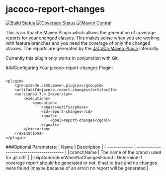 # jacoco-report-changes
[![Build Status](https://travis-ci.org/CK35/jacoco-report-changes.svg?branch=master)](https://travis-ci.org/CK35/jacoco-report-changes)
[![Coverage Status](https://coveralls.io/repos/CK35/jacoco-report-changes/badge.svg?branch=master)](https://coveralls.io/r/CK35/jacoco-report-changes?branch=master)
[![Maven Central](https://maven-badges.herokuapp.com/maven-central/de.ck35.maven.plugins/jacoco-report-changes/badge.svg?style=flat)](http://search.maven.org/#search|ga|1|g%3Ade.ck35.maven.plugins)

This is an Apache Maven Plugin which allows the generation of coverage reports for your changed classes.
This makes sense when you are working with feature branches and you need the coverage of only the changed
classes. The reports are generated by the [JaCoCo Maven Plugin](http://www.eclemma.org/jacoco/trunk/doc/maven.html) internally.

Currently this plugin only works in conjunction with Git.

###Configuring Your jacoco-report-changes Plugin:
<pre><code>
&lt;plugin&gt;
    &lt;groupId&gt;de.ck35.maven.plugins&lt;/groupId&gt;
    &lt;artifactId&gt;jacoco-report-changes&lt;/artifactId&gt;
    &lt;version&gt;0.7.4.2&lt;/version&gt;
        &lt;executions&gt;
            &lt;execution&gt;
                &lt;phase&gt;verify&lt;/phase&gt;
                &lt;id&gt;report-changes&lt;/id&gt;
                &lt;goals&gt;
                    &lt;goal&gt;report-changes&lt;/goal&gt;
                &lt;/goals&gt;
        &lt;/execution&gt;
    &lt;/executions&gt;
&lt;/plugin&gt;
</code></pre>

###Optional Parameters:
| Name          | Description          |
| ------------- | ----------------------------------------- |
| branchName    | The name of the branch used for git diff. |
| skipGenerationWhenNoChangesFound | Determine if coverage report should be generated or not. If set to true and no changes were found (maybe because of an error) no report will be generated |